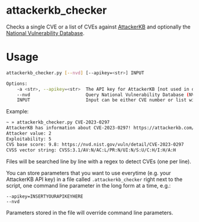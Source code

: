 # attackerkb_checker
Checks a single CVE or a list of CVEs against [AttackerKB](https://attackerkb.com/) and optionally the [National Vulnerability Database](https://nvd.nist.gov/).

# Usage
```bash
attackerkb_checker.py [--nvd] [--apikey=<str>] INPUT

Options:
    -a <str>, --apikey=<str>  The API key for AttackerKB [not used in dev version]
    --nvd                     Query National Vulnerability Database (NVD) for CVS base score and CVSS vector string [default: False]
    INPUT                     Input can be either CVE number or list with one CVE entry per line
```

Example:
```bash
~ » attackerkb_checker.py CVE-2023-0297                                                                                                                         
AttackerKB has information about CVE-2023-0297! https://attackerkb.com/topics/cve-2023-0297
Attacker value: 2
Exploitability: 5
CVS base score: 9.8: https://nvd.nist.gov/vuln/detail/CVE-2023-0297
CVSS vector string: CVSS:3.1/AV:N/AC:L/PR:N/UI:N/S:U/C:H/I:H/A:H
```

Files will be searched line by line with a regex to detect CVEs (one per line).

You can store parameters that you want to use everytime (e.g. your AttackerKB API key) in a file called `.attackerkb_checker` right next to the script, one command line parameter in the long form at a time, e.g.:
```
--apikey=INSERTYOURAPIKEYHERE
--nvd
```
Parameters stored in the file will override command line parameters.
